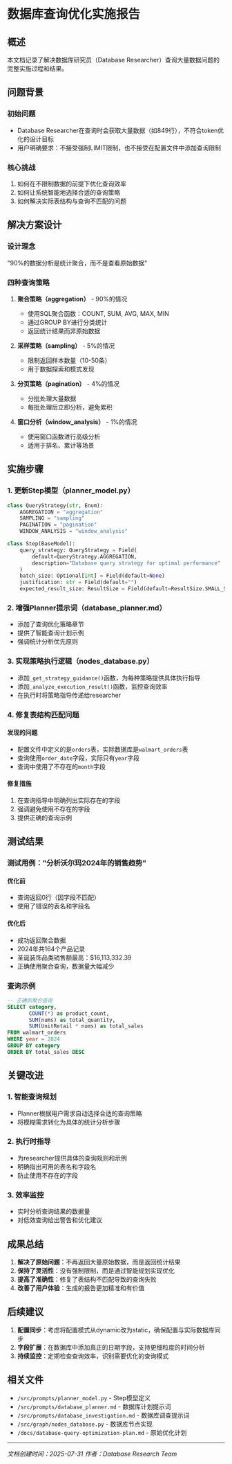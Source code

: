 # 数据库查询优化实施报告

## 概述

本文档记录了解决数据库研究员（Database Researcher）查询大量数据问题的完整实施过程和结果。

## 问题背景

### 初始问题
- Database Researcher在查询时会获取大量数据（如849行），不符合token优化的设计目标
- 用户明确要求：不接受强制LIMIT限制，也不接受在配置文件中添加查询限制

### 核心挑战
1. 如何在不限制数据的前提下优化查询效率
2. 如何让系统智能地选择合适的查询策略
3. 如何解决实际表结构与查询不匹配的问题

## 解决方案设计

### 设计理念
"90%的数据分析是统计聚合，而不是查看原始数据"

### 四种查询策略

1. **聚合策略（aggregation）** - 90%的情况
   - 使用SQL聚合函数：COUNT, SUM, AVG, MAX, MIN
   - 通过GROUP BY进行分类统计
   - 返回统计结果而非原始数据

2. **采样策略（sampling）** - 5%的情况
   - 限制返回样本数量（10-50条）
   - 用于数据探索和模式发现

3. **分页策略（pagination）** - 4%的情况
   - 分批处理大量数据
   - 每批处理后立即分析，避免累积

4. **窗口分析（window_analysis）** - 1%的情况
   - 使用窗口函数进行高级分析
   - 适用于排名、累计等场景

## 实施步骤

### 1. 更新Step模型（planner_model.py）

```python
class QueryStrategy(str, Enum):
    AGGREGATION = "aggregation"
    SAMPLING = "sampling"
    PAGINATION = "pagination"  
    WINDOW_ANALYSIS = "window_analysis"

class Step(BaseModel):
    query_strategy: QueryStrategy = Field(
        default=QueryStrategy.AGGREGATION,
        description="Database query strategy for optimal performance"
    )
    batch_size: Optional[int] = Field(default=None)
    justification: str = Field(default="")
    expected_result_size: ResultSize = Field(default=ResultSize.SMALL_SET)
```

### 2. 增强Planner提示词（database_planner.md）

- 添加了查询优化策略章节
- 提供了智能查询计划示例
- 强调统计分析优先原则

### 3. 实现策略执行逻辑（nodes_database.py）

- 添加`_get_strategy_guidance()`函数，为每种策略提供具体执行指导
- 添加`_analyze_execution_result()`函数，监控查询效率
- 在执行时将策略指导传递给researcher

### 4. 修复表结构匹配问题

#### 发现的问题
- 配置文件中定义的是`orders`表，实际数据库是`walmart_orders`表
- 查询使用`order_date`字段，实际只有`year`字段
- 查询中使用了不存在的`month`字段

#### 修复措施
1. 在查询指导中明确列出实际存在的字段
2. 强调避免使用不存在的字段
3. 提供正确的查询示例

## 测试结果

### 测试用例："分析沃尔玛2024年的销售趋势"

#### 优化前
- 查询返回0行（因字段不匹配）
- 使用了错误的表名和字段名

#### 优化后
- 成功返回聚合数据
- 2024年共164个产品记录
- 圣诞装饰品类销售额最高：$16,113,332.39
- 正确使用聚合查询，数据量大幅减少

### 查询示例

```sql
-- 正确的聚合查询
SELECT category, 
       COUNT(*) as product_count,
       SUM(nums) as total_quantity,
       SUM(UnitRetail * nums) as total_sales
FROM walmart_orders 
WHERE year = 2024 
GROUP BY category
ORDER BY total_sales DESC
```

## 关键改进

### 1. 智能查询规划
- Planner根据用户需求自动选择合适的查询策略
- 将模糊需求转化为具体的统计分析步骤

### 2. 执行时指导
- 为researcher提供具体的查询规则和示例
- 明确指出可用的表名和字段名
- 防止使用不存在的字段

### 3. 效率监控
- 实时分析查询结果的数据量
- 对低效查询给出警告和优化建议

## 成果总结

1. **解决了原始问题**：不再返回大量原始数据，而是返回统计结果
2. **保持了灵活性**：没有强制限制，而是通过智能规划实现优化
3. **提高了准确性**：修复了表结构不匹配导致的查询失败
4. **改善了用户体验**：生成的报告更加精准和有价值

## 后续建议

1. **配置同步**：考虑将配置模式从dynamic改为static，确保配置与实际数据库同步
2. **字段扩展**：在数据库中添加真正的日期字段，支持更细粒度的时间分析
3. **持续监控**：定期检查查询效率，识别需要优化的查询模式

## 相关文件

- `/src/prompts/planner_model.py` - Step模型定义
- `/src/prompts/database_planner.md` - 数据库计划提示词
- `/src/prompts/database_investigation.md` - 数据库调查提示词
- `/src/graph/nodes_database.py` - 数据库节点实现
- `/docs/database-query-optimization-plan.md` - 原始优化计划

---

*文档创建时间：2025-07-31*
*作者：Database Research Team*